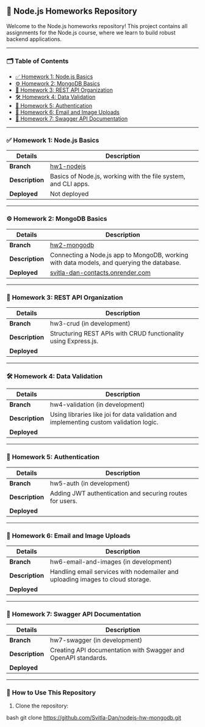 ## 🏫 **Node.js Homeworks Repository**

Welcome to the Node.js homeworks repository! This project contains all assignments for the Node.js course, where we learn to build robust backend applications.

---

### 🗂 **Table of Contents**

- [✅ Homework 1: Node.js Basics](#homework-1-nodejs-basics)
- [⚙️ Homework 2: MongoDB Basics](#homework-2-mongodb-basics)
- [🔧 Homework 3: REST API Organization](#homework-3-rest-api-organization)
- [🛠 Homework 4: Data Validation](#homework-4-data-validation)
- [🔑 Homework 5: Authentication](#homework-5-authentication)
- [📧 Homework 6: Email and Image Uploads](#homework-6-email-and-image-uploads)
- [📜 Homework 7: Swagger API Documentation](#homework-7-swagger-api-documentation)

---

### ✅ **Homework 1: Node.js Basics**

| **Details**     | **Description**                                                               |
| --------------- | ----------------------------------------------------------------------------- |
| **Branch**      | [hw1-nodejs](https://github.com/Svitla-Dan/nodejs-hw-mongodb/tree/hw1-nodejs) |
| **Description** | Basics of Node.js, working with the file system, and CLI apps.                |
| **Deployed**    | Not deployed                                                                  |

---

### ⚙️ **Homework 2: MongoDB Basics**

| **Details**     | **Description**                                                                           |
| --------------- | ----------------------------------------------------------------------------------------- |
| **Branch**      | [hw2-mongodb](https://github.com/Svitla-Dan/nodejs-hw-mongodb/tree/hw2-mongodb)           |
| **Description** | Connecting a Node.js app to MongoDB, working with data models, and querying the database. |
| **Deployed**    | [svitla-dan-contacts.onrender.com](https://svitla-dan-contacts.onrender.com)              |

---

### 🔧 **Homework 3: REST API Organization**

| **Details**     | **Description**                                                 |
| --------------- | --------------------------------------------------------------- |
| **Branch**      | hw3-crud (in development)                                       |
| **Description** | Structuring REST APIs with CRUD functionality using Express.js. |
| **Deployed**    |                                                                 |

---

### 🛠 **Homework 4: Data Validation**

| **Details**     | **Description**                                                                        |
| --------------- | -------------------------------------------------------------------------------------- |
| **Branch**      | hw4-validation (in development)                                                        |
| **Description** | Using libraries like joi for data validation and implementing custom validation logic. |
| **Deployed**    |                                                                                        |

---

### 🔑 **Homework 5: Authentication**

| **Details**     | **Description**                                          |
| --------------- | -------------------------------------------------------- |
| **Branch**      | hw5-auth (in development)                                |
| **Description** | Adding JWT authentication and securing routes for users. |
| **Deployed**    |                                                          |

---

### 📧 **Homework 6: Email and Image Uploads**

| **Details**     | **Description**                                                                |
| --------------- | ------------------------------------------------------------------------------ |
| **Branch**      | hw6-email-and-images (in development)                                          |
| **Description** | Handling email services with nodemailer and uploading images to cloud storage. |
| **Deployed**    |                                                                                |

---

### 📜 **Homework 7: Swagger API Documentation**

| **Details**     | **Description**                                                |
| --------------- | -------------------------------------------------------------- |
| **Branch**      | hw7-swagger (in development)                                   |
| **Description** | Creating API documentation with Swagger and OpenAPI standards. |
| **Deployed**    |                                                                |

---

### 📝 **How to Use This Repository**

1. Clone the repository:

bash
git clone https://github.com/Svitla-Dan/nodejs-hw-mongodb.git
